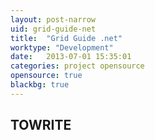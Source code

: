 ```yaml
---
layout: post-narrow
uid: grid-guide-net
title:  "Grid Guide .net"
worktype: "Development"
date:   2013-07-01 15:35:01
categories: project opensource
opensource: true
blackbg: true
---
```


<h2>TOWRITE</h2>
